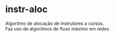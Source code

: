# instr-aloc
Algoritmo de alocação de instrutores a cursos. \
Faz uso de algoritmos de fluxo máximo em redes.
